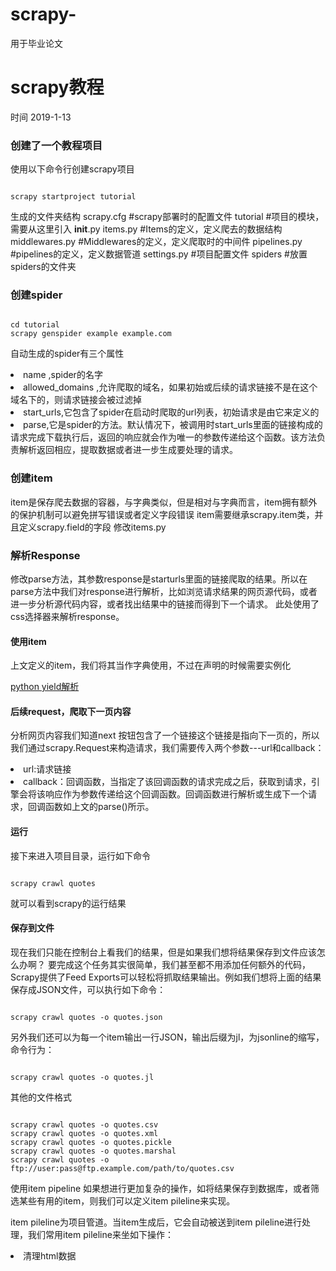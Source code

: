 # scrapy-
用于毕业论文

scrapy教程
=========
时间 2019-1-13

### 创建了一个教程项目 

使用以下命令行创建scrapy项目
<pre><code>
scrapy startproject tutorial
</code></pre>
生成的文件夹结构
scrapy.cfg  #scrapy部署时的配置文件
tutorial    #项目的模块，需要从这里引入
__init__.py
items.py    #Items的定义，定义爬去的数据结构
middlewares.py   #Middlewares的定义，定义爬取时的中间件
pipelines.py     #pipelines的定义，定义数据管道
settings.py      #项目配置文件
spiders        #放置spiders的文件夹

### 创建spider
<pre><code>
cd tutorial
scrapy genspider example example.com
</code></pre>

自动生成的spider有三个属性
<li>name ,spider的名字</li>
<li>allowed_domains ,允许爬取的域名，如果初始或后续的请求链接不是在这个域名下的，则请求链接会被过滤掉</li>
<li>start_urls,它包含了spider在启动时爬取的url列表，初始请求是由它来定义的</li>
<li>parse,它是spider的方法。默认情况下，被调用时start_urls里面的链接构成的请求完成下载执行后，返回的响应就会作为唯一的参数传递给这个函数。该方法负责解析返回相应，提取数据或者进一步生成要处理的请求。

### 创建item
item是保存爬去数据的容器，与字典类似，但是相对与字典而言，item拥有额外的保护机制可以避免拼写错误或者定义字段错误
item需要继承scrapy.item类，并且定义scrapy.field的字段
修改items.py

### 解析Response
修改parse方法，其参数response是starturls里面的链接爬取的结果。所以在parse方法中我们对response进行解析，比如浏览请求结果的网页源代码，或者进一步分析源代码内容，或者找出结果中的链接而得到下一个请求。
此处使用了css选择器来解析response。

#### 使用item
上文定义的item，我们将其当作字典使用，不过在声明的时候需要实例化

<a href='https://www.ibm.com/developerworks/cn/opensource/os-cn-python-yield/'>python yield解析</a>

#### 后续request，爬取下一页内容
分析网页内容我们知道next 按钮包含了一个链接这个链接是指向下一页的，所以我们通过scrapy.Request来构造请求，我们需要传入两个参数---url和callback：
<li>url:请求链接
<li>callback：回调函数，当指定了该回调函数的请求完成之后，获取到请求，引擎会将该响应作为参数传递给这个回调函数。回调函数进行解析或生成下一个请求，回调函数如上文的parse()所示。

#### 运行
接下来进入项目目录，运行如下命令
<pre><code>
scrapy crawl quotes
</code></pre>
就可以看到scrapy的运行结果

#### 保存到文件

现在我们只能在控制台上看我们的结果，但是如果我们想将结果保存到文件应该怎么办啊？
要完成这个任务其实很简单，我们甚至都不用添加任何额外的代码，Scrapy提供了Feed Exports可以轻松将抓取结果输出。例如我们想将上面的结果保存成JSON文件，可以执行如下命令：
<pre><code>
scrapy crawl quotes -o quotes.json
</pre></code>
另外我们还可以为每一个item输出一行JSON，输出后缀为jl，为jsonline的缩写，命令行为：
<pre><code>
scrapy crawl quotes -o quotes.jl
</pre></code>

其他的文件格式
<pre><code>
scrapy crawl quotes -o quotes.csv
scrapy crawl quotes -o quotes.xml
scrapy crawl quotes -o quotes.pickle
scrapy crawl quotes -o quotes.marshal
scrapy crawl quotes -o ftp://user:pass@ftp.example.com/path/to/quotes.csv
</pre></code>

使用item pipeline
如果想进行更加复杂的操作，如将结果保存到数据库，或者筛选某些有用的item，则我们可以定义item pileline来实现。

item pileline为项目管道。当item生成后，它会自动被送到item pileline进行处理，我们常用item pileline来坐如下操作：
<li>清理html数据</li>

